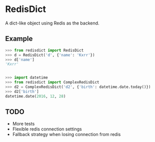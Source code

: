 # RedisDict

A dict-like object using Redis as the backend.


## Example

```python
>>> from redisdict import RedisDict
>>> d = RedisDict('d', {'name': 'Kxrr'})
>>> d['name']
'Kxrr'


>>> import datetime
>>> from redisdict import ComplexRedisDict
>>> d2 = ComplexRedisDict('d2', {'birth': datetime.date.today()})
>>> d2['birth']
datetime.date(2016, 12, 28)
```


## TODO

- More tests
- Flexible redis connection settings
- Fallback strategy when losing connection from redis 
